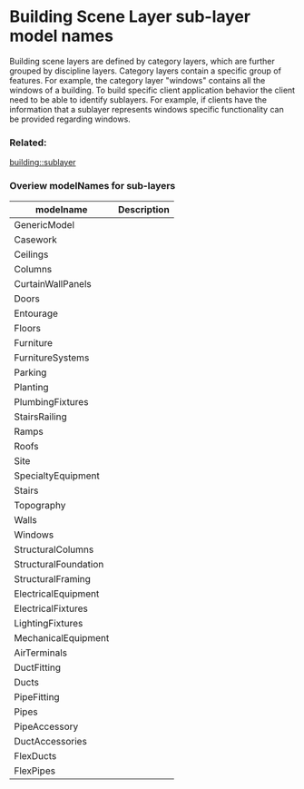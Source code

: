 # Building Scene Layer sub-layer model names

Building scene layers are defined by category layers, which are further grouped by discipline layers. Category layers contain a specific group of features.  For example, the category layer "windows" contains all the windows of a building. To build specific client application behavior the client need to be able to identify sublayers. For example, if clients have the information that a sublayer represents windows specific functionality can be provided regarding windows.

### Related:

[building::sublayer](sublayer.md)
### Overiew modelNames for sub-layers

| modelname |  Description |
| --- | --- |
| GenericModel | |
| Casework |  |
| Ceilings |  |
| Columns | |
| CurtainWallPanels |  |
| Doors |  |
| Entourage |  |
|Floors| |
|Furniture| |
|FurnitureSystems| |
|Parking| |
|Planting| |
|PlumbingFixtures| |
|StairsRailing| |
|Ramps| |
|Roofs| |
|Site| |
|SpecialtyEquipment| |
|Stairs| |
|Topography|
|Walls| |
|Windows| |
|StructuralColumns| |
|StructuralFoundation| |
|StructuralFraming| |
|ElectricalEquipment||
|ElectricalFixtures||
|LightingFixtures| |
|MechanicalEquipment| |
|AirTerminals||
|DuctFitting| |
|Ducts| |
|PipeFitting| |
|Pipes| |
|PipeAccessory| |
|DuctAccessories|
|FlexDucts|
|FlexPipes|

